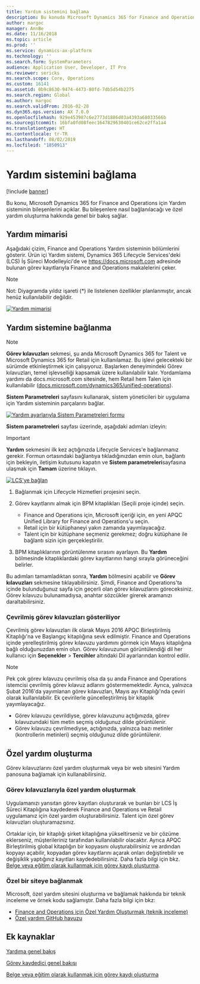 ```yaml
---
title: Yardım sistemini bağlama
description: Bu konuda Microsoft Dynamics 365 for Finance and Operations için Yardım sistemin bileşenleri açıklanmakta, bu bileşenlere nasıl bağlanacağınıza ilişkin bir genel bakış ve özel yardımın nasıl oluşturulacağının bir özeti verilmektedir.
author: margoc
manager: AnnBe
ms.date: 11/16/2018
ms.topic: article
ms.prod: ''
ms.service: dynamics-ax-platform
ms.technology: ''
ms.search.form: SystemParameters
audience: Application User, Developer, IT Pro
ms.reviewer: sericks
ms.search.scope: Core, Operations
ms.custom: 16141
ms.assetid: 0b9c8630-9474-4473-80fd-7db5d54b2275
ms.search.region: Global
ms.author: margoc
ms.search.validFrom: 2016-02-28
ms.dyn365.ops.version: AX 7.0.0
ms.openlocfilehash: 929e453987c6e2773d1886d03a4393a68033566b
ms.sourcegitcommit: 16bfa0fd08feec1647829630401ce62ce2ffa1a4
ms.translationtype: HT
ms.contentlocale: tr-TR
ms.lasthandoff: 08/02/2019
ms.locfileid: "1850913"
---
```

# <a name="connect-the-help-system"></a>Yardım sistemini bağlama

[!include [banner](../includes/banner.md)]

Bu konu, Microsoft Dynamics 365 for Finance and Operations için Yardım sisteminin bileşenlerini açıklar. Bu bileşenlere nasıl bağlanılacağı ve özel yardım oluşturma hakkında genel bir bakış sağlar.

## <a name="help-architecture"></a>Yardım mimarisi

Aşağıdaki çizim, Finance and Operations Yardım sisteminin bölümlerini gösterir. Ürün içi Yardım sistemi, Dynamics 365 Lifecycle Services'deki (LCS) İş Süreci Modelleyici'de ve https://docs.microsoft.com adresinde bulunan görev kayıtlarıyla Finance and Operations makalelerini çeker.

> [!NOTE]
> Not: Diyagramda yıldız işareti (\*) ile listelenen özellikler planlanmıştır, ancak henüz kullanılabilir değildir.

[![Yardım mimarisi](./media/help-architecture.png)](./media/help-architecture.png)

## <a name="connecting-the-help-system"></a>Yardım sistemine bağlanma

> [!NOTE]
> **Görev kılavuzları** sekmesi, şu anda Microsoft Dynamics 365 for Talent ve Microsoft Dynamics 365 for Retail için kullanılamaz. Bu işlevi gelecekteki bir sürümde etkinleştirmek için çalışıyoruz. Başlarken deneyimindeki Görev kılavuzları, temel işlevselliği kapsamak üzere kullanılabilir kalır. Yordamlama yardımı da docs.microsoft.com sitesinde, hem Retail hem Talen için kullanılabilir ([docs.microsoft.com/dynamics365/unified-operations](../../index.md)).

**Sistem Parametreleri** sayfasını kullanarak, sistem yöneticileri bir uygulama için Yardım sisteminin parçalarını bağlar.

[![Yardım ayarlarıyla Sistem Parametreleri formu](./media/system-parameters_ops-1024x437.png)](./media/system-parameters_ops.png)

**Sistem parametreleri** sayfası üzerinde, aşağıdaki adımları izleyin:

> [!IMPORTANT]
> **Yardım** sekmesini ilk kez açtığınızda Lifecycle Services'e bağlanmanız gerekir. Formun ortasındaki bağlantıya tıkladığınızdan emin olun, bağlantı için bekleyin, iletişim kutusunu kapatın ve **Sistem parametreleri**sayfasına ulaşmak için **Tamam** üzerine tıklayın.
>
> [![LCS'ye bağlan](./media/connect-to-lcs-crop-1024x365.png "LCS'ye bağlan")](./media/connect-to-lcs-crop.png)

1. Bağlanmak için Lifecycle Hizmetleri projesini seçin.
2. Görev kayıtlarını almak için BPM kitaplıkları (Seçili proje içinde) seçin.

    - Finance and Operations için, Microsoft içeriği için, en yeni APQC Unified Library for Finance and Operations'u seçin.
    - Retail için bir kütüphaneyi yakın zamanda yayımlayacağız.
    - Talent için bir kütüphane seçmeniz gerekmez; doğru kütüphane ile bağlantı sizin için gerçekleştirilir.

3. BPM kitaplıklarının görüntülenme sırasını ayarlayın. Bu **Yardım** bölmesinde kitaplıklardaki görev kayıtlarının hangi sırayla görüneceğini belirler.

Bu adımları tamamladıktan sonra, **Yardım** bölmesini açabilir ve **Görev kılavuzları** sekmesine tıklayabilirsiniz. Şimdi, Finance and Operations'ta içinde bulunduğunuz sayfa için geçerli olan görev kılavuzlarını göreceksiniz. Görev kılavuzu bulunamadıysa, anahtar sözcükler girerek aramanızı daraltabilirsiniz.

### <a name="showing-translated-task-guides"></a>Çevrilmiş görev kılavuzları gösteriliyor

Çevrilmiş görev kılavuzları ilk olarak Mayıs 2016 APQC Birleştirilmiş Kitaplığı'na ve Başlangıç kitaplığına sevk edilmiştir. Finance and Operations içinde yerelleştirilmiş görev kılavuzu yardımını görmek için Mayıs kitaplığına bağlı olduğunuzdan emin olun. Görev kılavuzunun görüntülendiği dil her kullanıcı için **Seçenekler** &gt; **Tercihler** altındaki Dil ayarlarından kontrol edilir.

> [!NOTE]
> Pek çok görev kılavuzu çevrilmiş olsa da şu anda Finance and Operations istemcisi çevrilmiş görev kılavuz adlarını göstermemektedir. Ayrıca, yalnızca Şubat 2016'da yayımlanan görev kılavuzları, Mayıs ayı Kitaplığı'nda çeviri olarak kullanılabilir. Ek çevirilerle güncelleştirilmiş bir kitaplık yayımlayacağız.
>
> - Görev kılavuzu çevrildiyse, görev kılavuzunu açtığınızda, görev kılavuzundaki tüm metin seçmiş olduğunuz dilde görüntülenir.
> - Görev kılavuzu çevrilmediyse, açtığınızda, yalnızca bazı metinler (kontrollerin metinleri) seçmiş olduğunuz dilde görüntülenir.

## <a name="creating-custom-help"></a>Özel yardım oluşturma

Görev kılavuzlarını özel yardım oluşturmak veya bir web sitesini Yardım panosuna bağlamak için kullanabilirsiniz.

### <a name="create-custom-help-with-task-guides"></a>Görev kılavuzlarıyla özel yardım oluşturmak

Uygulamanızı yansıtan görev kayıtları oluşturarak ve bunları bir LCS İş Süreci Kitaplığına kaydederek Finance and Operations ve Retail uygulamanız için özel yardım oluşturabilirsiniz. Talent için özel görev kılavuzları oluşturamazsınız.

Ortaklar için, bir kitaplığı şirket kitaplığına yükseltirseniz ve bir çözüme eklerseniz, müşterileriniz tarafından kullanılabilir olacaktır. Ayrıca APQC Birleştirilmiş global kitaplığın bir kopyasını oluşturabilirsiniz ve ardından kopyayı açabilir, kopyadan görev kayıtlarını açarak onları değiştirebilir ve değişiklik yaptığınız kayıtları kaydedebilirsiniz. Daha fazla bilgi için bkz. [Belge veya eğitim olarak kullanmak için görev kaydı oluşturma](../../dev-itpro/user-interface/task-recorder.md).

### <a name="connect-a-custom-site"></a>Özel bir siteye bağlanmak

Microsoft, özel yardım sitesini oluşturma ve bağlamak hakkında bir teknik inceleme ve örnek kodu sağlamıştır. Daha fazla bilgi için bkz:

- [Finance and Operations için Özel Yardım Oluşturmak (teknik inceleme)](https://go.microsoft.com/fwlink/?linkid=2041185)
- [Özel yardım GitHub havuzu](https://github.com/microsoft/dynamics356f-o-custom-help)

## <a name="additional-resources"></a>Ek kaynaklar

[Yardıma genel bakış](help-overview.md)

[Görev kaydedici genel bakışı](../../dev-itpro/user-interface/task-recorder.md)

[Belge veya eğitim olarak kullanmak için görev kaydı oluşturma](../../dev-itpro/user-interface/task-recorder-training-docs.md)
